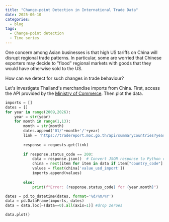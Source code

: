```yaml
---
title: "Change-point Detection in International Trade Data"
date: 2025-06-10
categories:
  - blog
tags:
  - Change-point detection
  - Time series
---
```



One concern among Asian businesses is that high US tariffs on China will disrupt regional trade patterns. In particular, some are worried that Chinese exporters may decide to "flood" regional markets with goods that they would have otherwise sold to the US.

How can we detect for such changes in trade behaviour? 

Let's investigate Thailand's merchandise imports from China. First, access the API provided by the [Ministry of Commerce](https://tradereport.moc.go.th/opendata/summarycountries). Then plot the data.

```python
imports = []
dates = []
for year in range(2009,2026):
    year = str(year)
    for month in range(1,13):
        month = str(month)
        dates.append('01/'+month+'/'+year)
        link = 'https://tradereport.moc.go.th/api/summarycountries?year='+year+'&month='+month+'&limit=0'
        
        response = requests.get(link)
        
        if response.status_code == 200:
            data = response.json()  # Convert JSON response to Python dictionary
            china = next(item for item in data if item["country_code"] == "CN")
            values = float(china['value_usd_import'])
            imports.append(values)
            
        else:
            print(f"Error: {response.status_code} for {year,month}")

dates = pd.to_datetime(dates, format='%d/%m/%Y')
data = pd.DataFrame(imports, dates)
data = data.loc[~(data==0).all(axis=1)] #drop zeroes

data.plot()    
```


